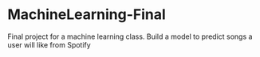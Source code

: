 # MachineLearning-Final
Final project for a machine learning class.  Build a model to predict songs a user will like from Spotify 
